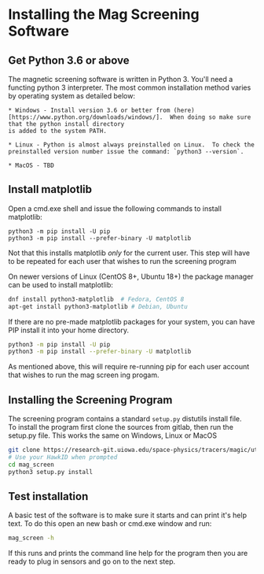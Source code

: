 # Installing the Mag Screening Software

## Get Python 3.6 or above

The magnetic screening software is written in Python 3.  You'll need a functing python 3 interpreter.  The most common installation method varies by operating system as detailed below:

	* Windows - Install version 3.6 or better from (here)[https://www.python.org/downloads/windows/].  When doing so make sure that the python install directory
	is added to the system PATH.

	* Linux - Python is almost always preinstalled on Linux.  To check the preinstalled version number issue the command: `python3 --version`.

	* MacOS - TBD

## Install matplotlib

Open a cmd.exe shell and issue the following commands to install matplotlib:
```batch
python3 -m pip install -U pip 
python3 -m pip install --prefer-binary -U matplotlib   
```
Not that this installs matplotlib *only* for the current user.  This step will have
to be repeated for each user that wishes to run the screening program

On newer versions of Linux (CentOS 8+, Ubuntu 18+) the package manager can be 
used to install matplotlib:
```bash
dnf install python3-matplotlib  # Fedora, CentOS 8
apt-get install python3-matplotlib # Debian, Ubuntu
```

If there are no pre-made matplotlib packages for your system, you can have PIP 
install it into your home directory.  
```bash
python3 -m pip install -U pip 
python3 -m pip install --prefer-binary -U matplotlib
```
As mentioned above, this will require re-running pip for each user account that wishes to run the mag screen ing progam.


## Installing the Screening Program

The screening program contains a standard `setup.py` distutils install file.  
To install the program first clone the sources from gitlab, then run the setup.py
file.  This works the same on Windows, Linux or MacOS
```bash
git clone https://research-git.uiowa.edu/space-physics/tracers/magic/utilities
# Use your HawkID when prompted
cd mag_screen
python3 setup.py install
```

## Test installation

A basic test of the software is to make sure it starts and can print it's help text.  To do this open an new bash or cmd.exe window and run:
```bash
mag_screen -h
```
If this runs and prints the command line help for the program then you are ready to plug in sensors and go on to the next step.
